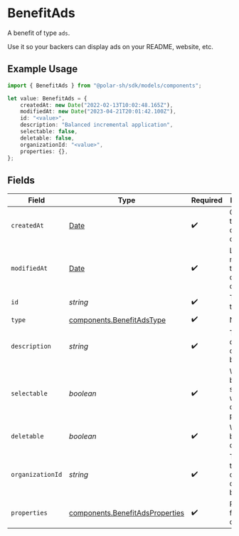 # BenefitAds

A benefit of type `ads`.

Use it so your backers can display ads on your README, website, etc.

## Example Usage

```typescript
import { BenefitAds } from "@polar-sh/sdk/models/components";

let value: BenefitAds = {
    createdAt: new Date("2022-02-13T10:02:48.165Z"),
    modifiedAt: new Date("2023-04-21T20:01:42.100Z"),
    id: "<value>",
    description: "Balanced incremental application",
    selectable: false,
    deletable: false,
    organizationId: "<value>",
    properties: {},
};
```

## Fields

| Field                                                                                         | Type                                                                                          | Required                                                                                      | Description                                                                                   |
| --------------------------------------------------------------------------------------------- | --------------------------------------------------------------------------------------------- | --------------------------------------------------------------------------------------------- | --------------------------------------------------------------------------------------------- |
| `createdAt`                                                                                   | [Date](https://developer.mozilla.org/en-US/docs/Web/JavaScript/Reference/Global_Objects/Date) | :heavy_check_mark:                                                                            | Creation timestamp of the object.                                                             |
| `modifiedAt`                                                                                  | [Date](https://developer.mozilla.org/en-US/docs/Web/JavaScript/Reference/Global_Objects/Date) | :heavy_check_mark:                                                                            | Last modification timestamp of the object.                                                    |
| `id`                                                                                          | *string*                                                                                      | :heavy_check_mark:                                                                            | The ID of the benefit.                                                                        |
| `type`                                                                                        | [components.BenefitAdsType](../../models/components/benefitadstype.md)                        | :heavy_check_mark:                                                                            | N/A                                                                                           |
| `description`                                                                                 | *string*                                                                                      | :heavy_check_mark:                                                                            | The description of the benefit.                                                               |
| `selectable`                                                                                  | *boolean*                                                                                     | :heavy_check_mark:                                                                            | Whether the benefit is selectable when creating a product.                                    |
| `deletable`                                                                                   | *boolean*                                                                                     | :heavy_check_mark:                                                                            | Whether the benefit is deletable.                                                             |
| `organizationId`                                                                              | *string*                                                                                      | :heavy_check_mark:                                                                            | The ID of the organization owning the benefit.                                                |
| `properties`                                                                                  | [components.BenefitAdsProperties](../../models/components/benefitadsproperties.md)            | :heavy_check_mark:                                                                            | Properties for a benefit of type `ads`.                                                       |